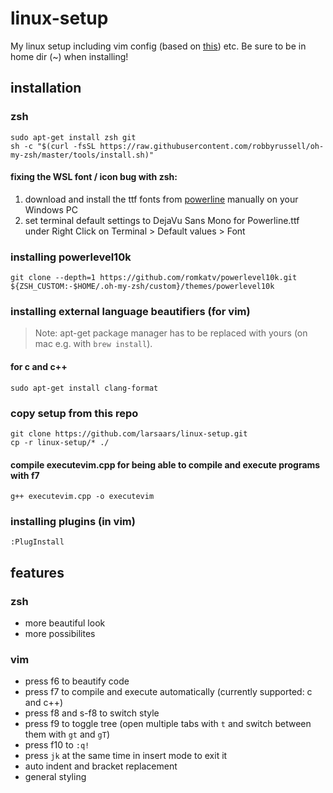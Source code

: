 # linux-setup
My linux setup including vim config (based on [this](https://github.com/ny64/vim-setup)) etc. Be sure to be in home dir (~) when installing!

## installation
### zsh
    sudo apt-get install zsh git
    sh -c "$(curl -fsSL https://raw.githubusercontent.com/robbyrussell/oh-my-zsh/master/tools/install.sh)"
#### fixing the WSL font / icon bug with zsh:
1. download and install the ttf fonts from [powerline](https://github.com/powerline/fonts/tree/master/DejaVuSansMono) manually on your Windows PC
2. set terminal default settings to DejaVu Sans Mono for Powerline.ttf under Right Click on Terminal > Default values > Font
### installing powerlevel10k
    git clone --depth=1 https://github.com/romkatv/powerlevel10k.git ${ZSH_CUSTOM:-$HOME/.oh-my-zsh/custom}/themes/powerlevel10k
### installing external language beautifiers (for vim)
> Note: apt-get package manager has to be replaced with yours (on mac e.g. with `brew install`).
#### for c and c++
    sudo apt-get install clang-format
### copy setup from this repo
    git clone https://github.com/larsaars/linux-setup.git
    cp -r linux-setup/* ./
#### compile executevim.cpp for being able to compile and execute programs with f7
    g++ executevim.cpp -o executevim
### installing plugins (in vim)
    :PlugInstall

## features
### zsh
* more beautiful look
* more possibilites
### vim
* press f6 to beautify code
* press f7 to compile and execute automatically (currently supported: c and c++)
* press f8 and s-f8 to switch style
* press f9 to toggle tree (open multiple tabs with `t` and switch between them with `gt` and `gT`)
* press f10 to `:q!`
* press `jk` at the same time in insert mode to exit it
* auto indent and bracket replacement
* general styling
